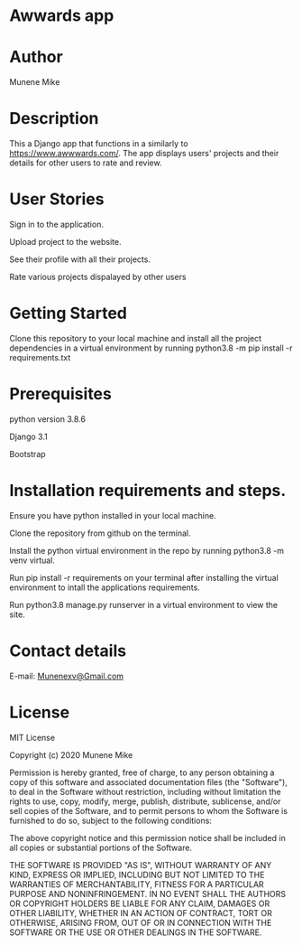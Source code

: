 # Awwards app


# Author
Munene Mike


# Description
This a Django app that functions in a similarly to https://www.awwwards.com/. The app displays users' projects and their details for other users to rate and review.

# User Stories
Sign in to the application.

Upload project to the website.

See their profile with all their projects.

Rate various projects dispalayed by other users

# Getting Started
Clone this repository to your local machine and install all the project dependencies in a virtual environment by running python3.8 -m pip install -r requirements.txt

# Prerequisites
python version 3.8.6

Django 3.1

Bootstrap

# Installation requirements and steps.
Ensure you have python installed in your local machine.

Clone the repository from github on the terminal.

Install the python virtual environment in the repo by running python3.8 -m venv virtual.

Run pip install -r requirements on your terminal after installing the virtual environment to intall the applications requirements.

Run python3.8 manage.py runserver in a virtual environment to view the site.


# Contact details
E-mail: Munenexv@Gmail.com

# License
MIT License

Copyright (c) 2020 Munene Mike

Permission is hereby granted, free of charge, to any person obtaining a copy of this software and associated documentation files (the "Software"), to deal in the Software without restriction, including without limitation the rights to use, copy, modify, merge, publish, distribute, sublicense, and/or sell copies of the Software, and to permit persons to whom the Software is furnished to do so, subject to the following conditions:

The above copyright notice and this permission notice shall be included in all copies or substantial portions of the Software.

THE SOFTWARE IS PROVIDED "AS IS", WITHOUT WARRANTY OF ANY KIND, EXPRESS OR IMPLIED, INCLUDING BUT NOT LIMITED TO THE WARRANTIES OF MERCHANTABILITY, FITNESS FOR A PARTICULAR PURPOSE AND NONINFRINGEMENT. IN NO EVENT SHALL THE AUTHORS OR COPYRIGHT HOLDERS BE LIABLE FOR ANY CLAIM, DAMAGES OR OTHER LIABILITY, WHETHER IN AN ACTION OF CONTRACT, TORT OR OTHERWISE, ARISING FROM, OUT OF OR IN CONNECTION WITH THE SOFTWARE OR THE USE OR OTHER DEALINGS IN THE SOFTWARE.
